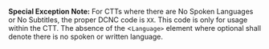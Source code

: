 **Special Exception Note:** For CTTs where there are No Spoken Languages or No Subtitles, the proper DCNC code is `XX`. This code is only for usage within the CTT. The absence of the <`Language>` element where optional shall denote there is no spoken or written language.